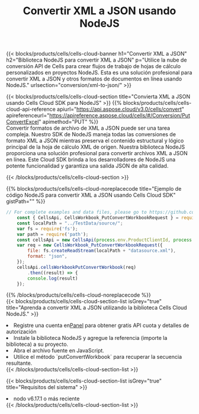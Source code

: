 ﻿---
title:  Convertir XML a JSON usando NodeJS
description:  Utilizar el SDK de Cloud Aspose.Cells para NodeJS para convertir un archivo de formato XML a un archivo de formato JSON.
kwords: Excel, Convert XML to JSON, REST, NodeJS
howto: How to convert XML to JSON using Aspose.Cells Cloud NodeJS library.
---
{{< blocks/products/cells/cells-cloud-banner h1="Convertir XML a JSON" h2="Biblioteca NodeJS para convertir XML a JSON" p="Utilice la nube de conversión API de Cells para crear flujos de trabajo de hojas de cálculo personalizados en proyectos NodeJS. Esta es una solución profesional para convertir XML a JSON y otros formatos de documentos en línea usando NodeJS." urlsection="conversion/xml-to-json/" >}}

{{< blocks/products/cells/cells-cloud-section title="Convierta XML a JSON usando Cells Cloud SDK para NodeJS" >}}
{{% blocks/products/cells/cells-cloud-api-reference apiurl="https://api.aspose.cloud/v3.0/cells/convert" apireferenceurl="https://apireference.aspose.cloud/cells/#/Conversion/PutConvertExcel" apimethod="PUT" %}}
<br/>
Convertir formatos de archivo de XML a JSON puede ser una tarea compleja. Nuestro SDK de NodeJS maneja todas las conversiones de formato XML a JSON mientras preserva el contenido estructural y lógico principal de la hoja de cálculo XML de origen. Nuestra biblioteca NodeJS proporciona una solución profesional para convertir archivos XML a JSON en línea. Este Cloud SDK brinda a los desarrolladores de NodeJS una potente funcionalidad y garantiza una salida JSON de alta calidad.

{{< /blocks/products/cells/cells-cloud-section >}}

{{% blocks/products/cells/cells-cloud-noreplacecode title="Ejemplo de código NodeJS para convertir XML a JSON usando Cells Cloud SDK" gistPath="" %}}
 
```js
// For complete examples and data files, please go to https://github.com/aspose-cells-cloud/aspose-cells-cloud-node/
    const { CellsApi, CellsWorkbook_PutConvertWorkbookRequest } = require("asposecellscloud");
    const localPath = "../TestData/source/";
    var fs = require('fs');
    var path = require('path');
    const cellsApi = new CellsApi(process.env.ProductClientId, process.env.ProductClientSecret);
    var req = new CellsWorkbook_PutConvertWorkbookRequest({
        file: fs.createReadStream(localPath + "datasource.xml"),
        format: "json",
    });
    cellsApi.cellsWorkbookPutConvertWorkbook(req)
        .then((result) => {
        console.log(result)
    });
```
 
{{% /blocks/products/cells/cells-cloud-noreplacecode %}}
<br/>
{{< blocks/products/cells/cells-cloud-section-list isGrey="true" title="Aprenda a convertir XML a JSON utilizando la biblioteca Cells Cloud NodeJS." >}}
<li> Registre una cuenta en<a href="https://dashboard.aspose.cloud/">Panel</a> para obtener gratis API cuota y detalles de autorización</li>
<li>Instale la biblioteca NodeJS y agregue la referencia (importe la biblioteca) a su proyecto.</li>
<li>Abra el archivo fuente en JavaScript.</li>
<li>Utilice el método `putConvertWorkbook` para recuperar la secuencia resultante.</li>
{{< /blocks/products/cells/cells-cloud-section-list >}}

{{< blocks/products/cells/cells-cloud-section-list isGrey="true" title="Requisitos del sistema" >}}
<li>nodo v6.17.1 o más reciente</li>
{{< /blocks/products/cells/cells-cloud-section-list >}}
